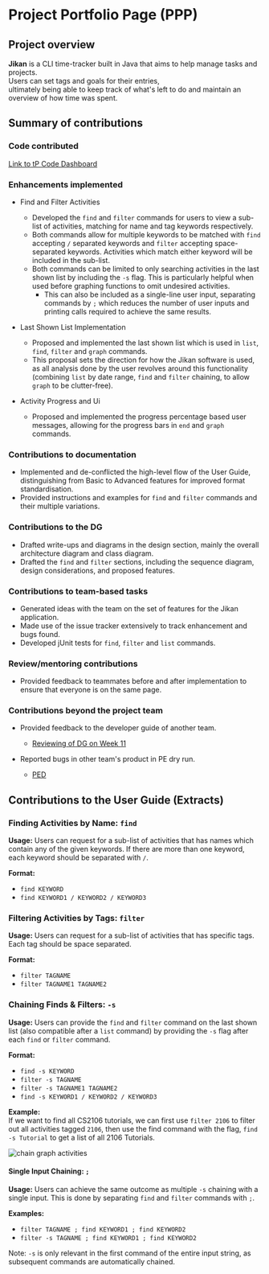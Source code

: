 # Project Portfolio Page (PPP)  
## Project overview  
**Jikan** is a CLI time-tracker built in Java that  aims to help manage tasks and projects.  
Users can set tags and goals for their entries,  
ultimately being able to keep track of what's left to do and maintain an overview of how time was spent.  

## Summary of contributions  
### Code contributed  
[Link to tP Code Dashboard](https://nus-cs2113-ay1920s2.github.io/tp-dashboard/#search=ananda-lye)

### Enhancements implemented
* Find and Filter Activities
    * Developed the `find` and `filter` commands for users to view a sub-list of activities, matching for name and 
    tag keywords respectively.
    * Both commands allow for multiple keywords to be matched with `find` accepting `/` separated keywords and `filter`
    accepting space-separated keywords. Activities which match either keyword will be included in the sub-list.
    * Both commands can be limited to only searching activities in the last shown list by including the `-s` flag.
    This is particularly helpful when used before graphing functions to omit undesired activities.
        * This can also be included as a single-line user input, separating commands by `;` which reduces the
        number of user inputs and printing calls required to achieve the same results.
	
* Last Shown List Implementation
    * Proposed and implemented the last shown list which is used in `list`, `find`, `filter` and `graph` commands.
    * This proposal sets the direction for how the Jikan software is used, as all analysis done by the user revolves
    around this functionality (combining `list` by date range, `find` and `filter` chaining, to allow `graph` to be 
    clutter-free).
    
* Activity Progress and Ui
    * Proposed and implemented the progress percentage based user messages, allowing for the progress bars in `end` and
    `graph` commands.
    

### Contributions to documentation
* Implemented and de-conflicted the high-level flow of the User Guide, distinguishing from Basic to Advanced features for 
improved format standardisation.
* Provided instructions and examples for `find` and `filter` commands and their multiple variations.

### Contributions to the DG
* Drafted write-ups and diagrams in the design section, mainly the overall architecture diagram and class diagram.
* Drafted the `find` and `filter` sections, including the sequence diagram, design considerations, and proposed features.

### Contributions to team-based tasks
* Generated ideas with the team on the set of features for the Jikan application.
* Made use of the issue tracker extensively to track enhancement and bugs found.
* Developed jUnit tests for `find`, `filter` and `list` commands.

### Review/mentoring contributions
* Provided feedback to teammates before and after implementation to ensure that everyone is on the same page.

### Contributions beyond the project team
* Provided feedback to the developer guide of another team.
    * [Reviewing of DG on Week 11](https://github.com/nus-cs2113-AY1920S2/tp/pull/14)
    
* Reported bugs in other team's product in PE dry run.
    * [PED](https://github.com/ananda-lye/ped/issues)

## Contributions to the User Guide (Extracts)

### Finding Activities by Name: `find`
**Usage:** Users can request for a sub-list of activities that has names which contain any of the given keywords. If there are more than one keyword, each keyword should be separated with ` / `.

**Format:**
* `find KEYWORD`
* `find KEYWORD1 / KEYWORD2 / KEYWORD3`

### Filtering Activities by Tags: `filter`
**Usage:** Users can request for a sub-list of activities that has specific tags. Each tag should be space separated.

**Format:**
* `filter TAGNAME`
* `filter TAGNAME1 TAGNAME2`

### Chaining Finds & Filters: `-s`
**Usage:** Users can provide the `find` and `filter` command on the last shown list (also compatible after a `list` 
command) by providing the `-s` flag after each `find` or `filter` command.

**Format:** 
* `find -s KEYWORD`
* `filter -s TAGNAME`
* `filter -s TAGNAME1 TAGNAME2`
* `find -s KEYWORD1 / KEYWORD2 / KEYWORD3`

**Example:**  
If we want to find all CS2106 tutorials, we can first use `filter 2106` to filter out all activities tagged `2106`, then use the find command with the flag, `find -s Tutorial` to get a list of all 2106 Tutorials.

![chain graph activities](./pictures/filter-find_chain.PNG)

#### Single Input Chaining: `;`
**Usage:** Users can achieve the same outcome as multiple `-s` chaining with a single input. This is done by separating
`find` and `filter` commands with ` ; `.

**Examples:**
* `filter TAGNAME ; find KEYWORD1 ; find KEYWORD2`
* `filter -s TAGNAME ; find KEYWORD1 ; find KEYWORD2`

Note: `-s` is only relevant in the first command of the entire input string, as subsequent commands are automatically chained.
